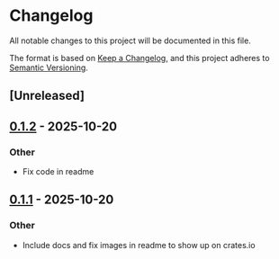 # Changelog

All notable changes to this project will be documented in this file.

The format is based on [Keep a Changelog](https://keepachangelog.com/en/1.0.0/),
and this project adheres to [Semantic Versioning](https://semver.org/spec/v2.0.0.html).

## [Unreleased]

## [0.1.2](https://codeberg.org/gillesvink/bokeh-creator/compare/v0.1.1...v0.1.2) - 2025-10-20

### Other

- Fix code in readme

## [0.1.1](https://codeberg.org/gillesvink/bokeh-creator/compare/v0.1.0...v0.1.1) - 2025-10-20

### Other

- Include docs and fix images in readme to show up on crates.io
